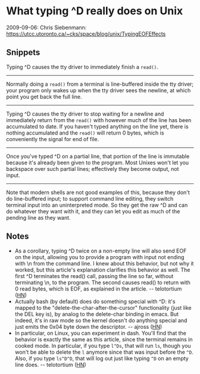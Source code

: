 What typing ^D really does on Unix
==================================
2009-09-06: Chris Siebenmann:
https://utcc.utoronto.ca/~cks/space/blog/unix/TypingEOFEffects

Snippets
------
Typing ^D causes the tty driver to immediately finish a `read()`.

---

Normally doing a `read()` from a terminal is line-buffered inside the
tty driver; your program only wakes up when the tty driver sees the
newline, at which point you get back the full line.

---

Typing ^D causes the tty driver to stop waiting for a newline and
immediately return from the `read()` with however much of the line has
been accumulated to date. If you haven't typed anything on the line yet,
there is nothing accumulated and the `read()` will return 0 bytes, which
is conveniently the signal for end of file.

---

Once you've typed ^D on a partial line, that portion of the line is
immutable because it's already been given to the program. Most Unixes
won't let you backspace over such partial lines; effectively they become
output, not input.

---

Note that modern shells are not good examples of this, because they
don't do line-buffered input; to support command line editing, they
switch terminal input into an uninterpreted mode. So they get the raw ^D
and can do whatever they want with it, and they can let you edit as much
of the pending line as they want.

Notes
-----
- As a corollary, typing ^D twice on a non-empty line will also send EOF
  on the input, allowing you to provide a program with input not ending
  with \n from the command line. I knew about this behavior, but not why
  it worked, but this article's explanation clarifies this behavior as
  well. The first ^D terminates the read() call, passing the line so
  far, without terminating \n, to the program. The second causes read()
  to return with 0 read bytes, which is EOF, as explained in the
  article. -- telotortium ([HN][])
- Actually bash (by default) does do something special with ^D: it's
  mapped to the "delete-the-char-after-the-cursor" functionality (just
  like the DEL key is), by analog to the delete-char binding in emacs.
  But indeed, it's in raw mode so the kernel doesn't do anything special
  and just emits the 0x04 byte down the descriptor. -- ajross ([HN][])
- In particular, on Linux, you can experiment in dash. You'll find that
  the behavior is exactly the same as this article, since the terminal
  remains in cooked mode. In particular, if you type `l^Ds`, that will
  run `ls`, though you won't be able to delete the `l` anymore since
  that was input before the `^D`. Also, if you type `ls^D^D`, that will
  log out just like typing `^D` on an empty line does. -- telotortium
  ([HN][])

[HN]: https://news.ycombinator.com/item?id=12437527

